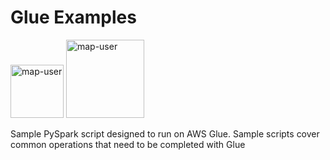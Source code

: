 # Glue Examples

<img width="85" alt="map-user" src="https://img.shields.io/badge/views-1634-green"> <img width="125" alt="map-user" src="https://img.shields.io/badge/unique visits-326-green">

Sample PySpark script designed to run on AWS Glue. Sample scripts cover common operations that need to be completed with Glue
